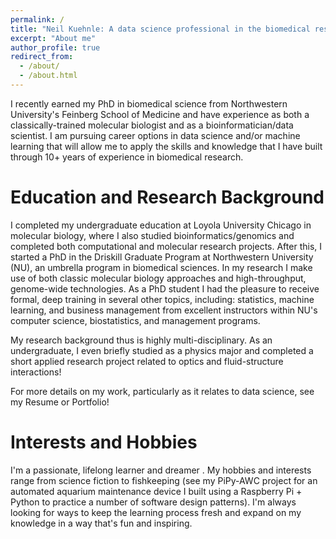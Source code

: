 ```yaml
---
permalink: /
title: "Neil Kuehnle: A data science professional in the biomedical research field."
excerpt: "About me"
author_profile: true
redirect_from: 
  - /about/
  - /about.html
---
```


I recently earned my PhD in biomedical science from Northwestern University's Feinberg School of Medicine and have experience as both a classically-trained molecular biologist and as a bioinformatician/data scientist. I am pursuing career options in data science and/or machine learning that will allow me to apply the skills and knowledge that I have built through 10+ years of experience in biomedical research.

Education and Research Background
======
I completed my undergraduate education at Loyola University Chicago in molecular biology, where I also studied bioinformatics/genomics and completed both computational and molecular research projects. After this, I started a PhD in the Driskill Graduate Program at Northwestern University (NU), an umbrella program in biomedical sciences. In my research I make use of both classic molecular biology approaches and high-throughput, genome-wide technologies. As a PhD student I had the pleasure to receive formal, deep training in several other topics, including: statistics, machine learning, and business management from excellent instructors within NU's computer science, biostatistics, and management programs.

My research background thus is highly multi-disciplinary. As an undergraduate, I even briefly studied as a physics major and completed a short applied research project related to optics and fluid-structure interactions!

For more details on my work, particularly as it relates to data science, see my Resume or Portfolio!

Interests and Hobbies
======
I'm a passionate, lifelong learner and dreamer . My hobbies and interests range from science fiction to fishkeeping (see my PiPy-AWC project for an automated aquarium maintenance device I built using a Raspberry Pi + Python to practice a number of software design patterns). I'm always looking for ways to keep the learning process fresh and expand on my knowledge in a way that's fun and inspiring.
